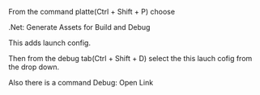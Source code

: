 From the command platte(Ctrl + Shift + P) choose 

.Net: Generate Assets for Build and Debug

This adds launch config.

Then from the debug tab(Ctrl + Shift + D) select the this lauch cofig from the drop down.

Also there is a command Debug: Open Link